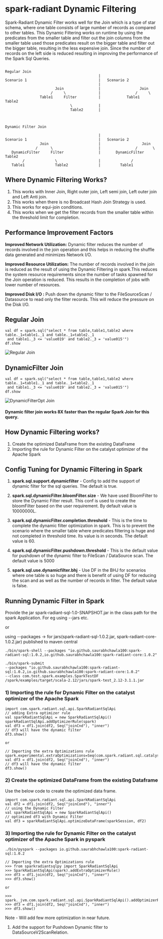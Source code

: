 # spark-radiant Dynamic Filtering

Spark-Radiant Dynamic Filter works well for the Join which is a type of star schema, where one table consists of
large number of records as compared to other tables. This Dynamic Filtering works on runtime by using the predicates
from the smaller table and filter out the join columns from the smaller table used those predicates result
on the bigger table and filter out the bigger table, resulting in the less expensive join. Since the number of 
records on the left side is reduced resulting in improving the performance of the Spark Sql Queries.

````

Regular Join
                                           |
Scenario 1                                 |   Scenario 2
                                           |
                       Join                |                  Join
                     /     \               |                /     \
                Table1     Filter          |            Table1    Table2
                              \            |
                              Table2       |



Dynamic Filter Join

                                           |
Scenario 1                                 |   Scenario 2
                Join                       |                   Join
              /      \                     |                /       \
   DynamicFilter     Filter                |       DynamicFilter   Table2
        /              \                   |              /
   Table1              Table2              |         Table1

````

## Where Dynamic Filtering Works?

1) This works with Inner Join, Right outer join, Left semi join, Left outer join and Left Anti join.
2) This works when there is no Broadcast Hash Join Strategy is used.
3) This works for equi-join conditions.   
4) This works when we get the filter records from the smaller table within the threshold limit for completion.

## Performance Improvement Factors

**Improved Network Utilization:**
Dynamic filter reduces the number of records involved in the join operation and this helps in reducing
the shuffle data generated and minimizes Network I/O.

**Improved Resource Utilization:**
The number of records involved in the join is reduced as the result of using the Dynamic Filtering in spark.This
reduces the system resource requirements since the number of tasks spawned for the Join operation is reduced.
This results in the completion of jobs with lower number of resources.

**Improved Disk I/O :**
Push down the dynamic filter to the FileSourceScan / Datasource to read only the filter records.
This will reduce the pressure on the Disk I/O.

## Regular Join

```
val df = spark.sql("select * from table,table1,table2 where table._1=table1._1 and table._1=table2._1 
 and table1._3 <= 'value019' and table2._3 = 'value015'")
df.show 
```

![Regular Join](Snapshots/NormalJoin.png)


## DynamicFilter Join

```
val df = spark.sql("select * from table,table1,table2 where table._1=table1._1 and table._1=table2._1 
 and table1._3 <= 'value019' and table2._3 = 'value015'")
df.show
```

![DynamicFilterOpt Join](Snapshots/DynamicFilterOpt.png)

#### Dynamic filter join works 8X faster than the regular Spark Join for this query.

## How Dynamic Filtering works?
1) Create the optimized DataFrame from the existing DataFrame
2) Importing the rule for Dynamic Filter on the catalyst optimizer of the Apache Spark

## Config Tuning for Dynamic Filtering in Spark

1) **spark.sql.support.dynamicfilter** - Config to add the support of dynamic filter for the sql queries. The default is true.

2) **spark.sql.dynamicFilter.bloomFilter.size** - We have used BloomFilter to store the Dynamic Filter result. This conf is
   used to create the bloomFilter based on the user requirement. By default value is 10000000L.

3) **spark.sql.dynamicFilter.completion.threshold** - This is the time to complete the dynamic filter optimization in spark.
   This is to prevent the scenario where the smaller table where predicates filtering is huge and not completed in threshold
   time. Its value is in seconds. The default value is 60.

4) **spark.sql.dynamicFilter.pushdown.threshold** - This is the default value for pushdown of the dynamic filter to
   FileScan / DataSource scan. The default value is 5000

5) **spark.sql.use.dynamicfilter.bhj** - Use DF in the BHJ for scenarios where one table is so huge and there is
   benefit of using DF for reducing the scan and as well as the number of records in filter. The default value is false.

## Running Dynamic Filter in Spark
Provide the jar spark-radiant-sql-1.0-SNAPSHOT.jar in the class path for the spark Application. For eg using --jars etc.

or

using --packages -> for jars(spark-radiant-sql-1.0.2.jar, spark-radiant-core-1.0.2.jar) published to maven central

```
./bin/spark-shell --packages "io.github.saurabhchawla100:spark-radiant-sql:1.0.2,io.github.saurabhchawla100:spark-radiant-core:1.0.2"

./bin/spark-submit
--packages "io.github.saurabhchawla100:spark-radiant-sql:1.0.2,io.github.saurabhchawla100:spark-radiant-core:1.0.2"
--class com.test.spark.examples.SparkTestDF /spark/examples/target/scala-2.12/jars/spark-test_2.12-3.1.1.jar

```

### 1) Importing the rule for Dynamic Filter on the catalyst optimizer of the Apache Spark

```
import com.spark.radiant.sql.api.SparkRadiantSqlApi
// adding Extra optimizer rule
val sparkRadiantSqlApi = new SparkRadiantSqlApi()
sparkRadiantSqlApi.addOptimizerRule(spark)
val df3 = df1.join(df2, Seq("joinCnd"), "inner")
// df3 will have the dynamic filter
df3.show()

or 

// Importing the extra Optimizations rule
spark.experimental.extraOptimizations=Seq(com.spark.radiant.sql.catalyst.optimizer.DynamicFilterOptimizer)
val df3 = df1.join(df2, Seq("joinCnd"), "inner")
// df3 will have the dynamic filter
df3.show()

```

### 2) Create the optimized DataFrame from the existing Dataframe
Use the below code to create the optimized data frame.
```
import com.spark.radiant.sql.api.SparkRadiantSqlApi
val df2 = df1.join(df2, Seq("joinCond"), "inner")
// using the Dynamic Filter
val sparkRadiantSqlApi = new SparkRadiantSqlApi()
// optimized df3 with Dynamic Filter
val df3 = sparkRadiantSqlApi.optimizeDataFrame(sparkSession, df2)
```

### 3) Importing the rule for Dynamic Filter on the catalyst optimizer of the Apache Spark in pyspark

```
./bin/pyspark --packages io.github.saurabhchawla100:spark-radiant-sql:1.0.2

// Importing the extra Optimizations rule
>>> from sparkradiantsqlpy import SparkRadiantSqlApi
>>> SparkRadiantSqlApi(spark).addExtraOptimizerRule()
>>> df3 = df1.join(df2, Seq("joinCnd"), "inner")
>>> df3.show()

or 

>>> spark._jvm.com.spark.radiant.sql.api.SparkRadiantSqlApi().addOptimizerRule(spark._jsparkSession)
>>> df3 = df1.join(df2, Seq("joinCnd"), "inner")
>>> df3.show()
```


Note - Will add few more optimization in near future.
1) Add the support for Pushdown Dynamic filter to DataSourceV2ScanRelation.
